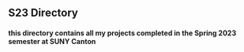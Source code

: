 ## S23 Directory
#### this directory contains all my projects completed in the Spring 2023 semester at SUNY Canton
